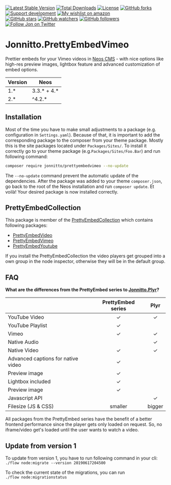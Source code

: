 [![Latest Stable Version](https://poser.pugx.org/jonnitto/prettyembedvimeo/v/stable)](https://packagist.org/packages/jonnitto/prettyembedvimeo)
[![Total Downloads](https://poser.pugx.org/jonnitto/prettyembedvimeo/downloads)](https://packagist.org/packages/jonnitto/prettyembedvimeo)
[![License](https://poser.pugx.org/jonnitto/prettyembedvimeo/license)](https://packagist.org/packages/jonnitto/prettyembedvimeo)
[![GitHub forks](https://img.shields.io/github/forks/jonnitto/Jonnitto.PrettyEmbedVimeo.svg?style=social&label=Fork)](https://github.com/jonnitto/Jonnitto.PrettyEmbedVimeo/fork)
[![Support development](https://img.shields.io/badge/Donate-PayPal-yellow.svg)](https://www.paypal.me/Jonnitto/20eur)
[![My wishlist on amazon](https://img.shields.io/badge/Wishlist-Amazon-yellow.svg)](https://www.amazon.de/hz/wishlist/ls/2WPGORAVYF39B?&sort=default)  
[![GitHub stars](https://img.shields.io/github/stars/jonnitto/Jonnitto.PrettyEmbedVimeo.svg?style=social&label=Stars)](https://github.com/jonnitto/Jonnitto.PrettyEmbedVimeo/stargazers)
[![GitHub watchers](https://img.shields.io/github/watchers/jonnitto/Jonnitto.PrettyEmbedVimeo.svg?style=social&label=Watch)](https://github.com/jonnitto/Jonnitto.PrettyEmbedVimeo/subscription)
[![GitHub followers](https://img.shields.io/github/followers/jonnitto.svg?style=social&label=Follow)](https://github.com/jonnitto/followers)
[![Follow Jon on Twitter](https://img.shields.io/twitter/follow/jonnitto.svg?style=social&label=Follow)](https://twitter.com/jonnitto)

# Jonnitto.PrettyEmbedVimeo

Prettier embeds for your Vimeo videos in [Neos CMS](https://www.neos.io) - with nice options like high-res preview images, lightbox feature and advanced customization of embed options.

| Version | Neos          |
| ------- | ------------- |
| 1.\*    | 3.3.\* + 4.\* |
| 2.\*    | ^4.2.\*       |

## Installation

Most of the time you have to make small adjustments to a package (e.g. configuration in `Settings.yaml`). Because of that, it is important to add the corresponding package to the composer from your theme package. Mostly this is the site packages located under `Packages/Sites/`. To install it correctly go to your theme package (e.g.`Packages/Sites/Foo.Bar`) and run following command:

```bash
composer require jonnitto/prettyembedvimeo --no-update
```

The `--no-update` command prevent the automatic update of the dependencies. After the package was added to your theme `composer.json`, go back to the root of the Neos installation and run `composer update`. Et voilà! Your desired package is now installed correctly.

## PrettyEmbedCollection

This package is member of the [PrettyEmbedCollection](https://github.com/jonnitto/Jonnitto.PrettyembedCollection) which contains following packages:

- [PrettyEmbedVideo](https://github.com/jonnitto/Jonnitto.PrettyEmbedVideo)
- [PrettyEmbedVimeo](https://github.com/jonnitto/Jonnitto.PrettyEmbedVimeo)
- [PrettyEmbedYoutube](https://github.com/jonnitto/Jonnitto.PrettyEmbedYoutube)

If you install the PrettyEmbedCollection the video players get grouped into a own group in the node inspector, otherwise they will be in the default group.

## FAQ

**What are the differences from the PrettyEmbed series to [Jonnitto.Plyr](https://github.com/jonnitto/Jonnitto.Plyr)?**

|                                    | PrettyEmbed series |  Plyr  |
| ---------------------------------- | :----------------: | :----: |
| YouTube Video                      |         ✓          |   ✓    |
| YouTube Playlist                   |         ✓          |        |
| Vimeo                              |         ✓          |   ✓    |
| Native Audio                       |                    |   ✓    |
| Native Video                       |         ✓          |   ✓    |
| Advanced captions for native video |         ✓          |        |
| Preview image                      |         ✓          |        |
| Lightbox included                  |         ✓          |        |
| Preview image                      |         ✓          |        |
| Javascript API                     |                    |   ✓    |
| Filesize (JS & CSS)                |      smaller       | bigger |

All packages from the PrettyEmbed series have the benefit of a better frontend performance since the player gets only loaded on request. So, no iframe/video get's loaded until the user wants to watch a video.

## Update from version 1

To update from version 1, you have to run following command in your cli:  
`./flow node:migrate --version 20190617204500`

To check the current state of the migrations, you can run  
`./flow node:migrationstatus`
